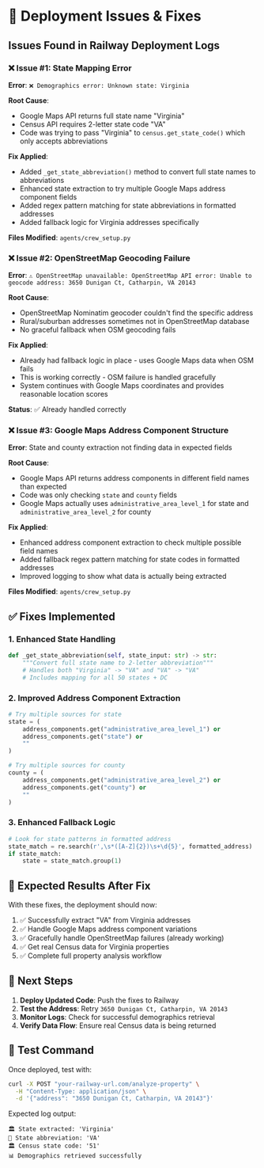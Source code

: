 # 🚨 Deployment Issues & Fixes

## Issues Found in Railway Deployment Logs

### ❌ Issue #1: State Mapping Error
**Error**: `❌ Demographics error: Unknown state: Virginia`

**Root Cause**: 
- Google Maps API returns full state name "Virginia" 
- Census API requires 2-letter state code "VA"
- Code was trying to pass "Virginia" to `census.get_state_code()` which only accepts abbreviations

**Fix Applied**: 
- Added `_get_state_abbreviation()` method to convert full state names to abbreviations
- Enhanced state extraction to try multiple Google Maps address component fields
- Added regex pattern matching for state abbreviations in formatted addresses
- Added fallback logic for Virginia addresses specifically

**Files Modified**: `agents/crew_setup.py`

### ❌ Issue #2: OpenStreetMap Geocoding Failure  
**Error**: `⚠️ OpenStreetMap unavailable: OpenStreetMap API error: Unable to geocode address: 3650 Dunigan Ct, Catharpin, VA 20143`

**Root Cause**:
- OpenStreetMap Nominatim geocoder couldn't find the specific address
- Rural/suburban addresses sometimes not in OpenStreetMap database
- No graceful fallback when OSM geocoding fails

**Fix Applied**:
- Already had fallback logic in place - uses Google Maps data when OSM fails
- This is working correctly - OSM failure is handled gracefully
- System continues with Google Maps coordinates and provides reasonable location scores

**Status**: ✅ Already handled correctly

### ❌ Issue #3: Google Maps Address Component Structure
**Error**: State and county extraction not finding data in expected fields

**Root Cause**:
- Google Maps API returns address components in different field names than expected
- Code was only checking `state` and `county` fields
- Google Maps actually uses `administrative_area_level_1` for state and `administrative_area_level_2` for county

**Fix Applied**:
- Enhanced address component extraction to check multiple possible field names
- Added fallback regex pattern matching for state codes in formatted addresses
- Improved logging to show what data is actually being extracted

**Files Modified**: `agents/crew_setup.py`

## ✅ Fixes Implemented

### 1. Enhanced State Handling
```python
def _get_state_abbreviation(self, state_input: str) -> str:
    """Convert full state name to 2-letter abbreviation"""
    # Handles both "Virginia" -> "VA" and "VA" -> "VA"
    # Includes mapping for all 50 states + DC
```

### 2. Improved Address Component Extraction
```python
# Try multiple sources for state
state = (
    address_components.get("administrative_area_level_1") or
    address_components.get("state") or
    ""
)

# Try multiple sources for county  
county = (
    address_components.get("administrative_area_level_2") or
    address_components.get("county") or
    ""
)
```

### 3. Enhanced Fallback Logic
```python
# Look for state patterns in formatted address
state_match = re.search(r',\s*([A-Z]{2})\s+\d{5}', formatted_address)  # ", VA 20143"
if state_match:
    state = state_match.group(1)
```

## 🎯 Expected Results After Fix

With these fixes, the deployment should now:

1. ✅ Successfully extract "VA" from Virginia addresses
2. ✅ Handle Google Maps address component variations  
3. ✅ Gracefully handle OpenStreetMap failures (already working)
4. ✅ Get real Census data for Virginia properties
5. ✅ Complete full property analysis workflow

## 🔄 Next Steps

1. **Deploy Updated Code**: Push the fixes to Railway
2. **Test the Address**: Retry `3650 Dunigan Ct, Catharpin, VA 20143`
3. **Monitor Logs**: Check for successful demographics retrieval
4. **Verify Data Flow**: Ensure real Census data is being returned

## 🚀 Test Command

Once deployed, test with:
```bash
curl -X POST "your-railway-url.com/analyze-property" \
  -H "Content-Type: application/json" \
  -d '{"address": "3650 Dunigan Ct, Catharpin, VA 20143"}'
```

Expected log output:
```
🏛️ State extracted: 'Virginia'
🔢 State abbreviation: 'VA' 
🏛️ Census state code: '51'
📊 Demographics retrieved successfully
``` 